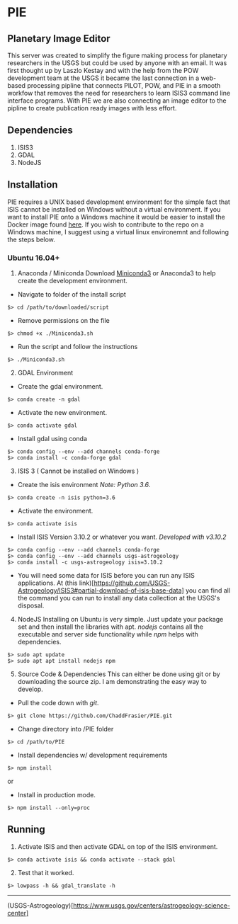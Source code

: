 # PIE

## Planetary Image Editor

This server was created to simplify the figure making process for planetary researchers in the USGS but could be used by anyone with an email. It was first thought up by Laszlo Kestay and with the help from the POW development team at the USGS it became the last connection in a web-based processing pipline that connects PILOT, POW, and PIE in a smooth workfow that removes the need for researchers to learn ISIS3 command line interface programs. With PIE we are also connecting an image editor to the pipline to create publication ready images with less effort.

## Dependencies
1. ISIS3
2. GDAL
3. NodeJS

## Installation

PIE requires a UNIX based development environment for the simple fact that ISIS cannot be installed on Windows without a virtual environment. If you want to install PIE onto a Windows machine it would be easier to install the Docker image found [here](https://hub.docker.com/repository/docker/chaddfrasier/pie-usgs). If you wish to contribute to the repo on a Windows machine, I suggest using a virtual linux environemnt and following the steps below.

### Ubuntu 16.04+
1. Anaconda / Miniconda
Download [Miniconda3](https://docs.conda.io/en/latest/miniconda.html) or Anaconda3 to help create the development environment.

- Navigate to folder of the install script
```
$> cd /path/to/downloaded/script
```
- Remove permissions on the file
```
$> chmod +x ./Miniconda3.sh
```
- Run the script and follow the instructions
```
$> ./Miniconda3.sh
```

2. GDAL Environment
 
- Create the gdal environment.
```
$> conda create -n gdal
```
- Activate the new environment.
```
$> conda activate gdal
```
- Install gdal using conda
```
$> conda config --env --add channels conda-forge
$> conda install -c conda-forge gdal
```

3. ISIS 3 ( Cannot be installed on Windows )
 
- Create the isis environment *Note: Python 3.6*.
```
$> conda create -n isis python=3.6
```
- Activate the environment.
```
$> conda activate isis
```
- Install ISIS Version 3.10.2 or whatever you want. *Developed with v3.10.2*
```
$> conda config --env --add channels conda-forge
$> conda config --env --add channels usgs-astrogeology
$> conda install -c usgs-astrogeology isis=3.10.2
``` 
- You will need some data for ISIS before you can run any ISIS applications. At (this link)[https://github.com/USGS-Astrogeology/ISIS3#partial-download-of-isis-base-data] you can find all the command you can run to install any data collection at the USGS's disposal.

4. NodeJS
Installing on Ubuntu is very simple. Just update your package set and then install the libraries with apt. *nodejs* contains all the executable and server side functionality while *npm* helps with dependencies.
```
$> sudo apt update
$> sudo apt apt install nodejs npm
```

5. Source Code & Dependencies
This can either be done using git or by downloading the source zip. I am demonstrating the easy way to develop.
- Pull the code down with *git*.
```
$> git clone https://github.com/ChaddFrasier/PIE.git
```
- Change directory into /PIE folder
```
$> cd /path/to/PIE
```
- Install dependencies w/ development requirements
```
$> npm install
```
or
- Install in production mode.
```
$> npm install --only=proc
```

## Running
1. Activate ISIS and then activate GDAL on top of the ISIS environment.
```
$> conda activate isis && conda activate --stack gdal
```

2. Test that it worked.
```
$> lowpass -h && gdal_translate -h
```
-----------------------
(USGS-Astrogeology)[https://www.usgs.gov/centers/astrogeology-science-center]